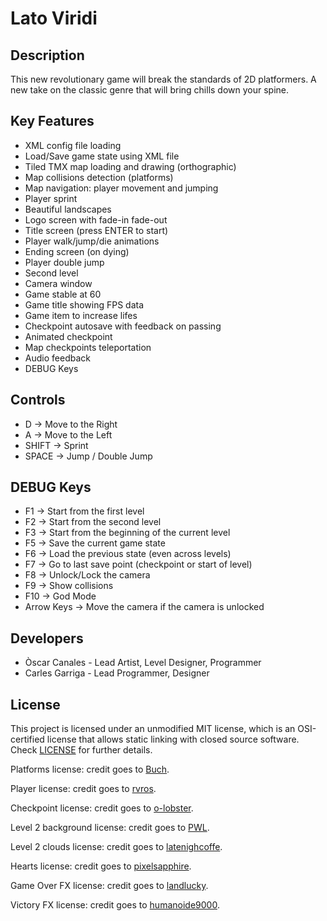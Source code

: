 # Lato Viridi

## Description

This new revolutionary game will break the standards of 2D platformers. A new take on the classic genre that will bring chills down your spine.

## Key Features

 - XML config file loading
 - Load/Save game state using XML file
 - Tiled TMX map loading and drawing (orthographic)
 - Map collisions detection (platforms)
 - Map navigation: player movement and jumping
 - Player sprint
 - Beautiful landscapes
 - Logo screen with fade-in fade-out
 - Title screen (press ENTER to start)
 - Player walk/jump/die animations
 - Ending screen (on dying)
 - Player double jump
 - Second level
 - Camera window
 - Game stable at 60
 - Game title showing FPS data
 - Game item to increase lifes
 - Checkpoint autosave with feedback on passing
 - Animated checkpoint
 - Map checkpoints teleportation
 - Audio feedback
 - DEBUG Keys
 
## Controls

 - D -> Move to the Right
 - A -> Move to the Left
 - SHIFT -> Sprint
 - SPACE -> Jump / Double Jump

## DEBUG Keys

 - F1 -> Start from the first level
 - F2 -> Start from the second level
 - F3 -> Start from the beginning of the current level
 - F5 -> Save the current game state
 - F6 -> Load the previous state (even across levels)
 - F7 -> Go to last save point (checkpoint or start of level)
 - F8 -> Unlock/Lock the camera
 - F9 -> Show collisions
 - F10 -> God Mode
 - Arrow Keys -> Move the camera if the camera is unlocked

## Developers

 - Òscar Canales - Lead Artist, Level Designer, Programmer
 - Carles Garriga - Lead Programmer, Designer

## License

This project is licensed under an unmodified MIT license, which is an OSI-certified license that allows static linking with closed source software. Check [LICENSE](LICENSE) for further details.

Platforms license: credit goes to [Buch](https://opengameart.org/users/buch).

Player license: credit goes to [rvros](https://rvros.itch.io/).

Checkpoint license: credit goes to [o-lobster](https://o-lobster.itch.io/).

Level 2 background license: credit goes to [PWL](https://opengameart.org/users/pwl).

Level 2 clouds license: credit goes to [latenighcoffe](https://latenighcoffe.itch.io/).

Hearts license: credit goes to [pixelsapphire](https://pixelsapphire.itch.io/).

Game Over FX license: credit goes to [landlucky](https://freesound.org/people/landlucky/).

Victory FX license: credit goes to [humanoide9000](https://freesound.org/people/humanoide9000/).


